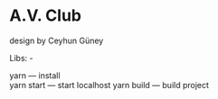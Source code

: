 # A.V. Club
design by Ceyhun Güney

Libs: -

yarn — install  
yarn start — start localhost
yarn build — build project  
